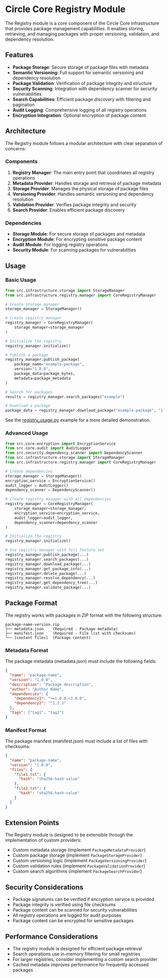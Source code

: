 # Circle Core Registry Module

The Registry module is a core component of the Circle Core infrastructure that provides package management capabilities. It enables storing, retrieving, and managing packages with proper versioning, validation, and dependency resolution.

## Features

- **Package Storage**: Secure storage of package files with metadata
- **Semantic Versioning**: Full support for semantic versioning and dependency resolution
- **Package Validation**: Verification of package integrity and structure
- **Security Scanning**: Integration with dependency scanner for security vulnerabilities
- **Search Capabilities**: Efficient package discovery with filtering and pagination
- **Audit Logging**: Comprehensive logging of all registry operations
- **Encryption Integration**: Optional encryption of package content

## Architecture

The Registry module follows a modular architecture with clear separation of concerns:

### Components

1. **Registry Manager**: The main entry point that coordinates all registry operations
2. **Metadata Provider**: Handles storage and retrieval of package metadata
3. **Storage Provider**: Manages the physical storage of package files
4. **Versioning Provider**: Handles semantic versioning and dependency resolution
5. **Validation Provider**: Verifies package integrity and security
6. **Search Provider**: Enables efficient package discovery

### Dependencies

- **Storage Module**: For secure storage of packages and metadata
- **Encryption Module**: For encrypting sensitive package content
- **Audit Module**: For logging registry operations
- **Security Module**: For scanning packages for vulnerabilities

## Usage

### Basic Usage

```python
from src.infrastructure.storage import StorageManager
from src.infrastructure.registry.manager import CoreRegistryManager

# Create storage manager
storage_manager = StorageManager()

# Create registry manager
registry_manager = CoreRegistryManager(
    storage_manager=storage_manager
)

# Initialize the registry
registry_manager.initialize()

# Publish a package
registry_manager.publish_package(
    package_name="example-package",
    version="1.0.0",
    package_data=package_bytes,
    metadata=package_metadata
)

# Search for packages
results = registry_manager.search_packages("example")

# Download a package
package_data = registry_manager.download_package("example-package", "1.0.0")
```

See the [registry_usage.py](../../docs/examples/registry_usage.py) example for a more detailed demonstration.

### Advanced Usage

```python
from src.core.encryption import EncryptionService
from src.core.audit import AuditLogger
from src.security.dependency_scanner import DependencyScanner
from src.infrastructure.storage import StorageManager
from src.infrastructure.registry.manager import CoreRegistryManager

# Create dependencies
storage_manager = StorageManager()
encryption_service = EncryptionService()
audit_logger = AuditLogger()
dependency_scanner = DependencyScanner()

# Create registry manager with all dependencies
registry_manager = CoreRegistryManager(
    storage_manager=storage_manager,
    encryption_service=encryption_service,
    audit_logger=audit_logger,
    dependency_scanner=dependency_scanner
)

# Initialize the registry
registry_manager.initialize()

# Use registry manager with full feature set
registry_manager.publish_package(...)
registry_manager.search_packages(...)
registry_manager.download_package(...)
registry_manager.get_package_info(...)
registry_manager.delete_package(...)
registry_manager.resolve_dependency(...)
registry_manager.get_dependency_tree(...)
registry_manager.validate_package(...)
```

## Package Format

The registry works with packages in ZIP format with the following structure:

```
package-name-version.zip
├── metadata.json    (Required - Package metadata)
├── manifest.json    (Required - File list with checksums)
└── [content files]  (Package content)
```

### Metadata Format

The package metadata (metadata.json) must include the following fields:

```json
{
  "name": "package-name",
  "version": "1.0.0",
  "description": "Package description",
  "author": "Author Name",
  "dependencies": {
    "dependency1": ">=1.0.0,<2.0.0",
    "dependency2": "^1.2.3"
  },
  "tags": ["tag1", "tag2"]
}
```

### Manifest Format

The package manifest (manifest.json) must include a list of files with checksums:

```json
{
  "name": "package-name",
  "version": "1.0.0",
  "files": {
    "file1.txt": {
      "hash": "sha256-hash-value"
    },
    "file2.txt": {
      "hash": "sha256-hash-value"
    }
  }
}
```

## Extension Points

The Registry module is designed to be extensible through the implementation of custom providers:

- Custom metadata storage (implement `PackageMetadataProvider`)
- Custom package storage (implement `PackageStorageProvider`)
- Custom versioning logic (implement `PackageVersioningProvider`)
- Custom validation rules (implement `PackageValidationProvider`)
- Custom search algorithms (implement `PackageSearchProvider`)

## Security Considerations

- Package signatures can be verified if encryption service is provided
- Package integrity is verified using file checksums
- Package content can be scanned for security vulnerabilities
- All registry operations are logged for audit purposes
- Package content can be encrypted for sensitive packages

## Performance Considerations

- The registry module is designed for efficient package retrieval
- Search operations use in-memory filtering for small registries
- For larger registries, consider implementing a custom search provider
- Cached metadata improves performance for frequently accessed packages
